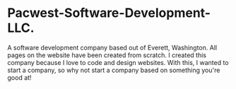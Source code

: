 # Pacwest-Software-Development-LLC.

A software development company based out of Everett, Washington. All pages on the website have been created from scratch. 
I created this company because I love to code and design websites. With this, I wanted to start a company, so why not start a company based on something you're good at!
